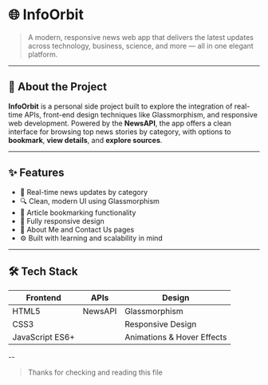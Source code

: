 # 🌐 InfoOrbit

> A modern, responsive news web app that delivers the latest updates across technology, business, science, and more — all in one elegant platform.

---

## 🚀 About the Project

**InfoOrbit** is a personal side project built to explore the integration of real-time APIs, front-end design techniques like Glassmorphism, and responsive web development. Powered by the **NewsAPI**, the app offers a clean interface for browsing top news stories by category, with options to **bookmark**, **view details**, and **explore sources**.

---

## ✨ Features

- 📰 Real-time news updates by category
- 🔍 Clean, modern UI using Glassmorphism
- 🔖 Article bookmarking functionality
- 📱 Fully responsive design
- 📂 About Me and Contact Us pages
- ⚙️ Built with learning and scalability in mind

---

## 🛠️ Tech Stack

| Frontend | APIs     | Design |
|----------|----------|--------|
| HTML5    | NewsAPI  | Glassmorphism |
| CSS3     |          | Responsive Design |
| JavaScript ES6+ |    | Animations & Hover Effects |

--
> Thanks for checking and reading this file

